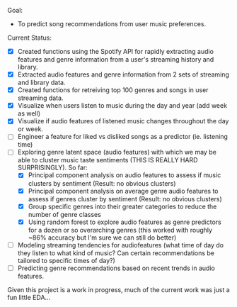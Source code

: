 Goal:
- To predict song recommendations from user music preferences.

Current Status:
- [x] Created functions using the Spotify API for rapidly extracting audio features and genre information from a user's streaming history and library. 
- [x] Extracted audio features and genre information from 2 sets of streaming and library data.
- [x] Created functions for retreiving top 100 genres and songs in user streaming data.
- [x] Visualize when users listen to music during the day and year (add week as well)
- [x] Visualize if audio features of listened music changes throughout the day or week.
- [ ] Engineer a feature for liked vs disliked songs as a predictor (ie. listening time)
- [ ] Exploring genre latent space (audio features) with which we may be able to cluster music taste sentiments (THIS IS REALLY HARD SURPRISINGLY). So far:
  - [x] Principal component analysis on audio features to assess if music clusters by sentiment (Result: no obvious clusters)
  - [x] Principal component analysis on average genre audio features to assess if genres cluster by sentiment (Result: no obvious clusters)
  - [x] Group specific genres into their greater categories to reduce the number of genre classes
  - [x] Using random forest to explore audio features as genre predictors for a dozen or so overarching genres (this worked with roughly ~86% accuracy but I'm sure we can still do better)
- [ ] Modeling streaming tendencies for audiofeatures (what time of day do they listen to what kind of music? Can certain recommendations be tailored to specific times of day?)
- [ ] Predicting genre recommendations based on recent trends in audio features.

Given this project is a work in progress, much of the current work was just a fun little EDA...
